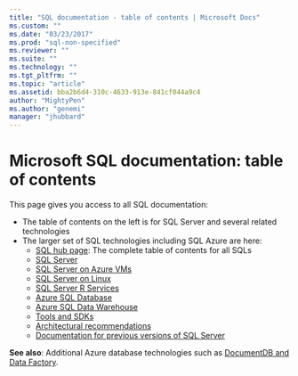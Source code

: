 ```yaml
---
title: "SQL documentation - table of contents | Microsoft Docs"
ms.custom: ""
ms.date: "03/23/2017"
ms.prod: "sql-non-specified"
ms.reviewer: ""
ms.suite: ""
ms.technology: ""
ms.tgt_pltfrm: ""
ms.topic: "article"
ms.assetid: bba2b6d4-310c-4633-913e-841cf044a9c4
author: "MightyPen"
ms.author: "genemi"
manager: "jhubbard"
---
```

# Microsoft SQL documentation: table of contents

This page gives you access to all SQL documentation:

- The table of contents on the left is for SQL Server and several related technologies 
- The larger set of SQL technologies including SQL Azure are here: 
	- [SQL hub page](sql-hub-menu.md): The complete table of contents for all SQLs
	- [SQL Server](sql-hub-menu.md#products-sql-server)
	- [SQL Server on Azure VMs](sql-hub-menu.md#products-sql-server-azure)
	- [SQL Server on Linux](linux/index.md)
	- [SQL Server R Services](advanced-analytics/r-services/index.md)
	- [Azure SQL Database](/azure/sql-database)
	- [Azure SQL Data Warehouse](/azure/sql-data-warehouse)
	- [Tools and SDKs](sql-hub-menu.md#sdkstools-all)
	- [Architectural recommendations](sql-hub-menu.md#architecture)
	- [Documentation for previous versions of SQL Server](https://msdn.microsoft.com/en-US/library/ms130214(SQL.120).aspx)


**See also**: Additional Azure database technologies such as [DocumentDB and Data Factory](/azure/#pivot=services&panel=databases).  